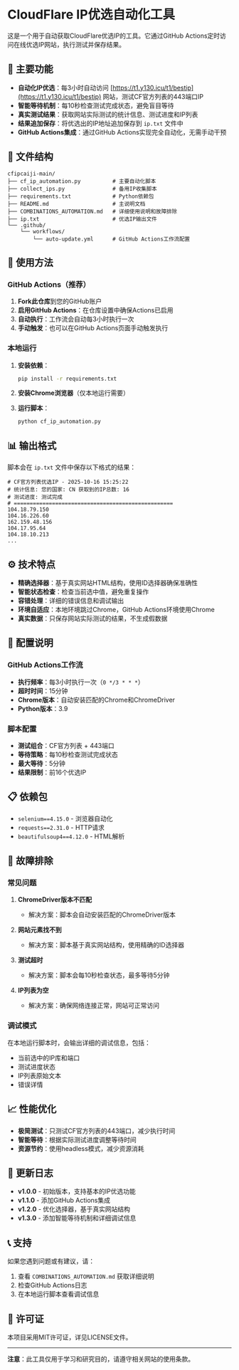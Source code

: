 # CloudFlare IP优选自动化工具

这是一个用于自动获取CloudFlare优选IP的工具。它通过GitHub Actions定时访问在线优选IP网站，执行测试并保存结果。

## 🌟 主要功能

- **自动化IP优选**：每3小时自动访问 [https://t1.y130.icu/t1/bestip](https://t1.y130.icu/t1/bestip) 网站，测试CF官方列表的443端口IP
- **智能等待机制**：每10秒检查测试完成状态，避免盲目等待
- **真实测试结果**：获取网站实际测试的统计信息、测试进度和IP列表
- **结果追加保存**：将优选出的IP地址追加保存到 `ip.txt` 文件中
- **GitHub Actions集成**：通过GitHub Actions实现完全自动化，无需手动干预

## 📁 文件结构

```
cfipcaiji-main/
├── cf_ip_automation.py          # 主要自动化脚本
├── collect_ips.py               # 备用IP收集脚本
├── requirements.txt             # Python依赖包
├── README.md                    # 主说明文档
├── COMBINATIONS_AUTOMATION.md   # 详细使用说明和故障排除
├── ip.txt                       # 优选IP输出文件
└── .github/
    └── workflows/
        └── auto-update.yml      # GitHub Actions工作流配置
```

## 🚀 使用方法

### GitHub Actions（推荐）

1. **Fork此仓库**到您的GitHub账户
2. **启用GitHub Actions**：在仓库设置中确保Actions已启用
3. **自动执行**：工作流会自动每3小时执行一次
4. **手动触发**：也可以在GitHub Actions页面手动触发执行

### 本地运行

1. **安装依赖**：
   ```bash
   pip install -r requirements.txt
   ```

2. **安装Chrome浏览器**（仅本地运行需要）

3. **运行脚本**：
   ```bash
   python cf_ip_automation.py
   ```

## 📊 输出格式

脚本会在 `ip.txt` 文件中保存以下格式的结果：

```
# CF官方列表优选IP - 2025-10-16 15:25:22
# 统计信息: 您的国家: CN 获取到的IP总数: 16
# 测试进度: 测试完成
# ==================================================
104.18.79.150
104.16.226.60
162.159.48.156
104.17.95.64
104.18.10.213
...
```

## ⚙️ 技术特点

- **精确选择器**：基于真实网站HTML结构，使用ID选择器确保准确性
- **智能状态检查**：检查当前选中值，避免重复操作
- **容错处理**：详细的错误信息和调试输出
- **环境自适应**：本地环境跳过Chrome，GitHub Actions环境使用Chrome
- **真实数据**：只保存网站实际测试的结果，不生成假数据

## 🔧 配置说明

### GitHub Actions工作流

- **执行频率**：每3小时执行一次（`0 */3 * * *`）
- **超时时间**：15分钟
- **Chrome版本**：自动安装匹配的Chrome和ChromeDriver
- **Python版本**：3.9

### 脚本配置

- **测试组合**：CF官方列表 + 443端口
- **等待策略**：每10秒检查测试完成状态
- **最大等待**：5分钟
- **结果限制**：前16个优选IP

## 📋 依赖包

- `selenium==4.15.0` - 浏览器自动化
- `requests==2.31.0` - HTTP请求
- `beautifulsoup4==4.12.0` - HTML解析

## 🐛 故障排除

### 常见问题

1. **ChromeDriver版本不匹配**
   - 解决方案：脚本会自动安装匹配的ChromeDriver版本

2. **网站元素找不到**
   - 解决方案：脚本基于真实网站结构，使用精确的ID选择器

3. **测试超时**
   - 解决方案：脚本会每10秒检查状态，最多等待5分钟

4. **IP列表为空**
   - 解决方案：确保网络连接正常，网站可正常访问

### 调试模式

在本地运行脚本时，会输出详细的调试信息，包括：
- 当前选中的IP库和端口
- 测试进度状态
- IP列表原始文本
- 错误详情

## 📈 性能优化

- **极简测试**：只测试CF官方列表的443端口，减少执行时间
- **智能等待**：根据实际测试进度调整等待时间
- **资源节约**：使用headless模式，减少资源消耗

## 🔄 更新日志

- **v1.0.0** - 初始版本，支持基本的IP优选功能
- **v1.1.0** - 添加GitHub Actions集成
- **v1.2.0** - 优化选择器，基于真实网站结构
- **v1.3.0** - 添加智能等待机制和详细调试信息

## 📞 支持

如果您遇到问题或有建议，请：
1. 查看 `COMBINATIONS_AUTOMATION.md` 获取详细说明
2. 检查GitHub Actions日志
3. 在本地运行脚本查看调试信息

## 📄 许可证

本项目采用MIT许可证，详见LICENSE文件。

---

**注意**：此工具仅用于学习和研究目的，请遵守相关网站的使用条款。